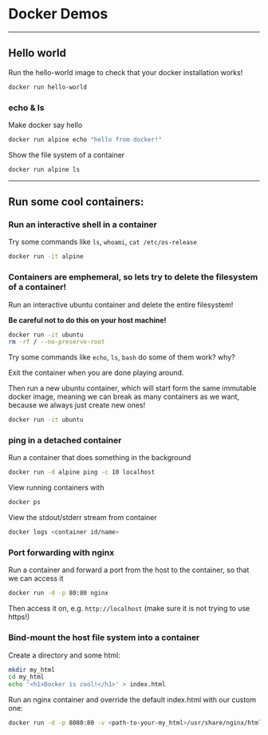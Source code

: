 # Docker Demos

---

## Hello world

Run the hello-world image to check that your docker installation works!

```sh
docker run hello-world
```

### echo & ls

Make docker say hello

```sh
docker run alpine echo "hello from docker!"
```

Show the file system of a container

```sh
docker run alpine ls
```

---

## Run some cool containers:

### Run an interactive shell in a container

Try some commands like `ls`, `whoami`, `cat /etc/os-release`

```sh
docker run -it alpine
```

### Containers are emphemeral, so lets try to delete the filesystem of a container!

Run an interactive ubuntu container and delete the entire filesystem!

**Be careful not to do this on your host machine!**

```sh
docker run -it ubuntu
rm -rf / --no-preserve-root
```

Try some commands like `echo`, `ls`, `bash` do some of them work? why?

Exit the container when you are done playing around.

Then run a new ubuntu container, which will start form the same immutable docker image, meaning we can break as many containers as we want, because we always just create new ones!

```sh
docker run -it ubuntu
```

### ping in a detached container

Run a container that does something in the background

```sh
docker run -d alpine ping -c 10 localhost
```

View running containers with

```sh
docker ps
```

View the stdout/stderr stream from container

```sh
docker logs <container id/name>
```

### Port forwarding with nginx

Run a container and forward a port from the host to the container, so that we can access it

```sh
docker run -d -p 80:80 nginx
```

Then access it on, e.g. `http://localhost` (make sure it is not trying to use https!)

### Bind-mount the host file system into a container

Create a directory and some html:

```sh
mkdir my_html
cd my_html
echo '<h1>Docker is cool!</h1>' > index.html
```

Run an nginx container and override the default index.html with our custom one:

```sh
docker run -d -p 8080:80 -v <path-to-your-my_html>/usr/share/nginx/html nginx
```
